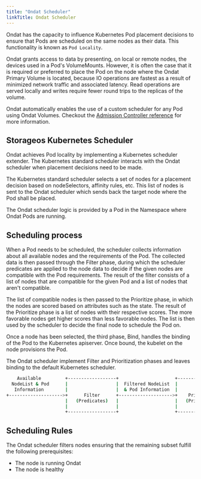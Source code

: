 ```yaml
---
title: "Ondat Scheduler"
linkTitle: Ondat Scheduler
---
```


Ondat has the capacity to influence Kubernetes Pod placement decisions to
ensure that Pods are scheduled on the same nodes as their data. This
functionality is known as `Pod Locality`.

Ondat grants access to data by presenting, on local or remote nodes, the
devices used in a Pod's VolumeMounts. However, it is often the case that it is
required or preferred to place the Pod on the node where the Ondat Primary
Volume is located, because IO operations are fastest as a result of minimized
network traffic and associated latency. Read operations are served locally and
writes require fewer round trips to the replicas of the volume.

Ondat automatically enables the use of a custom scheduler for any Pod
using Ondat Volumes. Checkout the [Admission Controller reference](/docs/reference/scheduler/admission-controller) for more
information.

## Storageos Kubernetes Scheduler

Ondat achieves Pod locality by implementing a Kubernetes scheduler
extender. The Kubernetes standard scheduler interacts with the Ondat
scheduler when placement decisions need to be made.

The Kubernetes standard scheduler selects a set of nodes for a placement
decision based on nodeSelectors, affinity rules, etc. This list of nodes is
sent to the Ondat scheduler which sends back the target node where the Pod
shall be placed.

The Ondat scheduler logic is provided by a Pod in the Namespace where
Ondat Pods are running.

## Scheduling process

When a Pod needs to be scheduled, the scheduler collects information
about all available nodes and the requirements of the Pod. The collected
data is then passed through the Filter phase, during which the scheduler predicates
are applied to the node data to decide if the given nodes are compatible
with the Pod requirements. The result of the filter consists of a list of nodes
that are compatible for the given Pod and a list of nodes that aren't
compatible.

The list of compatible nodes is then passed to the Prioritize phase, in which
the nodes are scored based on attributes such as the state. The result of the
Prioritize phase is a list of nodes with their respective scores. The more
favorable nodes get higher scores than less favorable nodes. The list is then
used by the scheduler to decide the final node to schedule the Pod on.

Once a node has been selected, the third phase, Bind, handles the binding
of the Pod to the Kubernetes apiserver. Once bound, the kubelet on the node
provisions the Pod.

The Ondat scheduler implement Filter and Prioritization phases and leaves
binding to the default Kubernetes scheduler.

```bash
    Available         +------------------+                     +------------------+
  NodeList & Pod      |                  |  Filtered NodeList  |                  |    Scored
   Information        |                  |  & Pod Information  |                  |   NodeList
+-------------------->+      Filter      +-------------------->+    Prioritize    |--------------->
                      |   (Predicates)   |                     |   (Priorities)   |
                      |                  |                     |                  |
                      +------------------+                     +------------------+

```

## Scheduling Rules

The Ondat scheduler filters nodes ensuring that the remaining subset
fulfill the following prerequisites:

- The node is running Ondat
- The node is healthy

